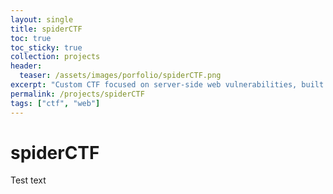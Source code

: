 ```yaml
---
layout: single
title: spiderCTF
toc: true
toc_sticky: true
collection: projects
header:
  teaser: /assets/images/porfolio/spiderCTF.png
excerpt: "Custom CTF focused on server-side web vulnerabilities, built by SWIFT's Operations Team using the rCTF platform"
permalink: /projects/spiderCTF
tags: ["ctf", "web"]
---
```


# spiderCTF
Test text